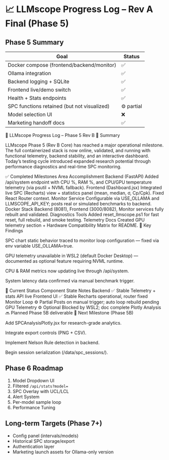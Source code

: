 # 📈 LLMscope Progress Log – Rev A Final (Phase 5)

## Phase 5 Summary
| Goal | Status |
|------|---------|
| Docker compose (frontend/backend/monitor) | ✅ |
| Ollama integration | ✅ |
| Backend logging + SQLite | ✅ |
| Frontend live/demo switch | ✅ |
| Health + Stats endpoints | ✅ |
| SPC functions retained (but not visualized) | ⚙️ partial |
| Model selection UI | ❌ |
| Marketing handoff docs | ✅ |

📘 LLMscope Progress Log – Phase 5 Rev B
🧭 Summary

LLMscope Phase 5 (Rev B Core) has reached a major operational milestone.
The full containerized stack is now online, validated, and running with functional telemetry, backend stability, and an interactive dashboard.
Today’s testing cycle introduced expanded research potential through performance diagnostics and real-time SPC monitoring.

✅ Completed Milestones
Area	Accomplishment
Backend (FastAPI)	Added /api/system endpoint with CPU %, RAM %, and CPU/GPU temperature telemetry (via psutil + NVML fallback).
Frontend (Dashboard.jsx)	Integrated live SPC (Recharts) view + statistics panel (mean, median, σ, Cp/Cpk). Fixed React Router context.
Monitor Service	Configurable via USE_OLLAMA and LLMSCOPE_API_KEY; posts real or simulated benchmarks to backend.
Docker Stack	Backend (8081), Frontend (3000/8082), Monitor services fully rebuilt and validated.
Diagnostics Tools	Added reset_llmscope.ps1 for fast reset, full rebuild, and smoke testing.
Telemetry Docs	Created GPU telemetry section + Hardware Compatibility Matrix for README.
🧩 Key Findings

SPC chart static behavior traced to monitor loop configuration — fixed via env variable USE_OLLAMA=true.

GPU telemetry unavailable in WSL2 (default Docker Desktop) — documented as optional feature requiring NVML runtime.

CPU & RAM metrics now updating live through /api/system.

System latency data confirmed via manual benchmark trigger.

🚀 Current Status
Component	State	Notes
Backend	✅ Stable	Telemetry + stats API live
Frontend UI	✅ Stable	Recharts operational, router fixed
Monitor Loop	⚙️ Partial	Posts on manual trigger; auto loop rebuild pending
GPU Telemetry	⚙️ Optional	Blocked by WSL2; doc complete
Plotly Analysis	🔜 Planned	Phase 5B deliverable
🧠 Next Milestone (Phase 5B)

Add SPCAnalysisPlotly.jsx for research-grade analytics.

Integrate export controls (PNG + CSV).

Implement Nelson Rule detection in backend.

Begin session serialization (/data/spc_sessions/).

## Phase 6 Roadmap
1. Model Dropdown UI
2. Filtered `/api/stats?model=`
3. SPC Overlay with UCL/LCL
4. Alert System
5. Per-model sample loop
6. Performance Tuning

## Long-term Targets (Phase 7+)
- Config panel (intervals/models)
- Historical SPC storage/export
- Authentication layer
- Marketing launch assets for Ollama-only version
